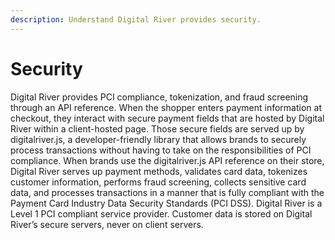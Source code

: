 ```yaml
---
description: Understand Digital River provides security.
---
```


# Security

Digital River provides PCI compliance, tokenization, and fraud screening through an API reference. When the shopper enters payment information at checkout, they interact with secure payment fields that are hosted by Digital River within a client-hosted page. Those secure fields are served up by digitalriver.js, a developer-friendly library that allows brands to securely process transactions without having to take on the responsibilities of PCI compliance. When brands use the digitalriver.js API reference on their store, Digital River serves up payment methods, validates card data, tokenizes customer information, performs fraud screening, collects sensitive card data, and processes transactions in a manner that is fully compliant with the Payment Card Industry Data Security Standards (PCI DSS). Digital River is a Level 1 PCI compliant service provider. Customer data is stored on Digital River’s secure servers, never on client servers. &#x20;
